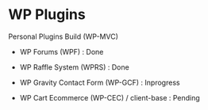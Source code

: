 # WP Plugins
Personal Plugins Build (WP-MVC)

- WP Forums (WPF) : Done

- WP Raffle System (WPRS) : Done

- WP Gravity Contact Form (WP-GCF) : Inprogress

- WP Cart Ecommerce (WP-CEC) / client-base : Pending
